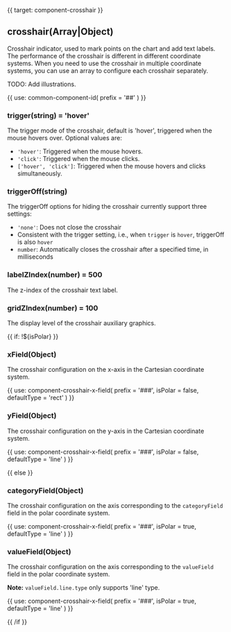 {{ target: component-crosshair }}

## crosshair(Array|Object)

Crosshair indicator, used to mark points on the chart and add text labels. The performance of the crosshair is different in different coordinate systems. When you need to use the crosshair in multiple coordinate systems, you can use an array to configure each crosshair separately.

TODO: Add illustrations.

{{ use: common-component-id(
  prefix = '##'
) }}

### trigger(string) = 'hover'

The trigger mode of the crosshair, default is 'hover', triggered when the mouse hovers over. Optional values are:

- `'hover'`: Triggered when the mouse hovers.
- `'click'`: Triggered when the mouse clicks.
- `['hover', 'click']`: Triggered when the mouse hovers and clicks simultaneously.

### triggerOff(string)

The triggerOff options for hiding the crosshair currently support three settings:

- `'none'`: Does not close the crosshair
- Consistent with the trigger setting, i.e., when `trigger` is `hover`, triggerOff is also `hover`
- `number`: Automatically closes the crosshair after a specified time, in milliseconds

### labelZIndex(number) = 500

The z-index of the crosshair text label.

### gridZIndex(number) = 100

The display level of the crosshair auxiliary graphics.

{{ if: !${isPolar} }}

### xField(Object)

The crosshair configuration on the x-axis in the Cartesian coordinate system.

{{ use: component-crosshair-x-field(
  prefix = '###',
  isPolar = false,
  defaultType = 'rect'
) }}

### yField(Object)

The crosshair configuration on the y-axis in the Cartesian coordinate system.

{{ use: component-crosshair-x-field(
  prefix = '###',
  isPolar = false,
  defaultType = 'line'
) }}

{{ else }}

### categoryField(Object)

The crosshair configuration on the axis corresponding to the `categoryField` field in the polar coordinate system.

{{ use: component-crosshair-x-field(
  prefix = '###',
  isPolar = true,
  defaultType = 'line'
) }}

### valueField(Object)

The crosshair configuration on the axis corresponding to the `valueField` field in the polar coordinate system.

**Note:** `valueField.line.type` only supports 'line' type.

{{ use: component-crosshair-x-field(
  prefix = '###',
  isPolar = true,
  defaultType = 'line'
) }}

{{ /if }}